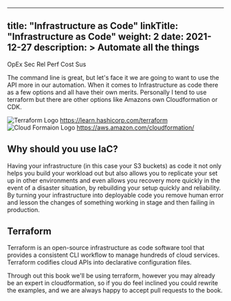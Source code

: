
---
title: "Infrastructure as Code"
linkTitle: "Infrastructure as Code"
weight: 2
date: 2021-12-27
description: >
  Automate all the things
---
<span class=opex-on>OpEx</span>
<span class=sec-off>Sec</span>
<span class=rel-off>Rel</span>
<span class=perf-off>Perf</span>
<span class=cost-off>Cost</span>
<span class=sus-off>Sus</span>

The command line is great, but let's face it we are going to want to use the API more in our automation. When it comes to Infrastructure as code there as a few options and all have their own merits. Personally I tend to use terraform but there are other options like Amazons own Cloudformation or CDK.

<span> ![Terraform Logo](../terraform_Logo.png "Terraform logo") https://learn.hashicorp.com/terraform </span><br/>
<span> ![Cloud Formaion Logo](../cloudformation.png "Cloudformation") https://aws.amazon.com/cloudformation/ </span>

## Why should you use IaC?
Having your infrastructure (in this case your S3 buckets) as code it not only helps you build your workload out but also allows you to replicate your set up in other environments and even allows you recovery more quickly in the event of a disaster situation, by rebuilding your setup quickly and reliability. By turning your infrastructure into deployable code you remove human error and lesson the changes of something working in stage and then failing in production.

## Terraform
Terraform is an open-source infrastructure as code software tool that provides a consistent CLI workflow to manage hundreds of cloud services. Terraform codifies cloud APIs into declarative configuration files.

Through out this book we'll be using terraform, however you may already be an expert in cloudformation, so if you do feel inclined you could rewrite the examples, and we are always happy to accept pull requests to the book.
